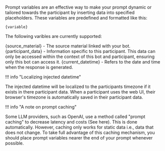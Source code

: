 
Prompt variables are an effective way to make your prompt dynamic or tailored towards the participant by inserting data into specified placeholders. These variables are predefined and formatted like this:

```
{variable}
```

The following varibles are currently supported:

{source_material} - The source material linked with your bot.
{participant_data} - Information specific to this participant. This data can only be accessed within the context of this bot and participant, ensuring only this bot can access it.
{current_datetime} - Refers to the date and time when the response is generated.

!!! info "Localizing injected datetime"

The injected datetime will be localized to the participants timezone if it exists in there participant data. When a participant uses the web UI, their browser's timezone is automatically saved in their participant data.

!!! info "A note on prompt caching"

Some LLM providers, such as OpenAI, use a method called "prompt caching" to decrease latency and costs (See here). This is done automatically. However, caching only works for static data i.e., data that does not change. To take full advantage of this caching mechanism, you should place prompt variables nearer the end of your prompt whenever possible.